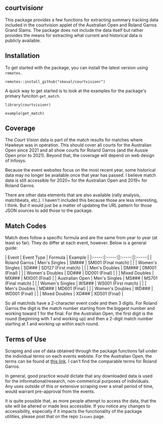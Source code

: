 ## courtvisionr

This package provides a few functions for extracting summary tracking data included in the courtvision applet of the Australian Open and Roland Garros Grand Slams. The package does not include the data itself but rather provides the means for extracting what current and historical data is publicly available. 

## Installation

To get started with the package, you can install the latest version using `remotes`. 

`
remotes::install_github("skoval/courtvisionr")
`

A quick way to get started is to look at the examples for the package's primary funciton `get_match`.

`
library(courtvisionr)
`

`
example(get_match)
`


## Coverage

The _Court Vision_ data is part of the match results for matches where Hawkeye was in operation. This should cover all courts for the Australian Open since 2021 and all show courts for Roland Garros (and the Aussie Open prior to 2021). Beyond that, the coverage will depend on web design of Infosys.

Because the event websites focus on the most recent year, some historical data may no longer be available once that year has passed. I believe match data is still accessible for 2020+ for the Australian Open and 2019+ for Roland Garros.

There are other data elements that are also available (rally analysis, matchbeats, etc.). I haven't included this because those are less interesting, I think. But it would just be a matter of updating the URL pattern for those JSON sources to add those to the package.


## Match Codes

Match does follow a specific formula and are the same from year to year (at least so far). They do differ at each event, however. Below is a general guide:

| Event | Event Type | Formula | Example |
|:-----:|:-----:||:-----:||:-----:|
| Roland Garros |  Men's Singles | SM### | SM001 (Final match) |
| | Women's Singles | SD### | SD127 (First match)  |
| | Men's Doubles | DM### | DM001 (Final) |
| | Women's Doubles | DD### | DD001 (Final) |
| | Mixed Doubles | MX### | MX001 (Final) |
| Australian Open |  Men's Singles | MS### | MS701 (Final match) |
| | Women's Singles | WS### | WS001 (First match)  |
| | Men's Doubles | MD### | MD601 (Final) |
| | Women's Doubles | WD### | WD001 (Final) |
| | Mixed Doubles | XD### | XD501 (Final) |

So all matchids have a 2-character event code and then 3 digits. For Roland Garros the digit is the match number starting from the biggest number and working toward 1 for the final. For the Australian Open, the first digit is the round (beginning with 1 and working up) and then a 2-digit match number starting at 1 and working up within each round. 


## Terms of Use

Scraping and use of data obtained through the package functions fall under the individual terms on each events webiste. For the Australian Open, the terms can be found at [this link](https://www.tennis.com.au/conditions-of-use). I can't find the comparable terms for Roland Garros.

In general, good practice would dictate that any downloaded data is used for the informational/research, non-commerical purposes of individuals. Any uses outside of this or extensive scraping over a small period of time, would warrant pre-approval from the events.

It is quite possible that, as more people attempt to access the data, that the site will be altered or made less accessible. If you notice any changes to accessibility, especially if it impacts the functionality of the package utilities, please post that on the repo `Issues` page.